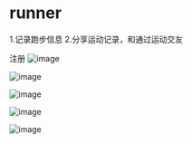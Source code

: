# runner

1.记录跑步信息
2.分享运动记录，和通过运动交友

注册
![image](https://raw.githubusercontent.com/kennthDfong/runner/master/screenshots/IMG_0016.jpg)


![image](https://raw.githubusercontent.com/kennthDfong/runner/master/screenshots/IMG_0017.jpg)

![image](https://raw.githubusercontent.com/kennthDfong/runner/master/screenshots/IMG_0018.jpg)

![image](https://raw.githubusercontent.com/kennthDfong/runner/master/screenshots/IMG_0020.jpg)

![image](https://raw.githubusercontent.com/kennthDfong/runner/master/screenshots/IMG_0021.jpg)
